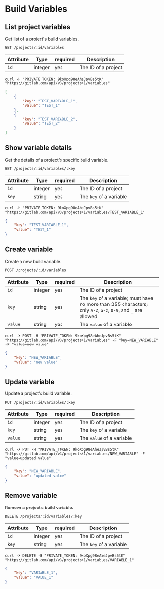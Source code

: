 # Build Variables

## List project variables

Get list of a project's build variables.

```
GET /projects/:id/variables
```

| Attribute | Type    | required | Description         |
|-----------|---------|----------|---------------------|
| `id`      | integer | yes      | The ID of a project |

```
curl -H "PRIVATE_TOKEN: 9koXpg98eAheJpvBs5tK" "https://gitlab.com/api/v3/projects/1/variables"
```

```json
[
    {
        "key": "TEST_VARIABLE_1",
        "value": "TEST_1"
    },
    {
        "key": "TEST_VARIABLE_2",
        "value": "TEST_2"
    }
]
```

## Show variable details

Get the details of a project's specific build variable.

```
GET /projects/:id/variables/:key
```

| Attribute | Type    | required | Description           |
|-----------|---------|----------|-----------------------|
| `id`      | integer | yes      | The ID of a project   |
| `key`     | string  | yes      | The `key` of a variable |

```
curl -H "PRIVATE_TOKEN: 9koXpg98eAheJpvBs5tK" "https://gitlab.com/api/v3/projects/1/variables/TEST_VARIABLE_1"
```

```json
{
    "key": "TEST_VARIABLE_1",
    "value": "TEST_1"
}
```

## Create variable

Create a new build variable.

```
POST /projects/:id/variables
```

| Attribute | Type    | required | Description           |
|-----------|---------|----------|-----------------------|
| `id`      | integer | yes      | The ID of a project   |
| `key`     | string  | yes      | The `key` of a variable; must have no more than 255 characters; only `A-Z`, `a-z`, `0-9`, and `_` are allowed |
| `value`   | string  | yes      | The `value` of a variable |

```
curl -X POST -H "PRIVATE_TOKEN: 9koXpg98eAheJpvBs5tK" "https://gitlab.com/api/v3/projects/1/variables" -F "key=NEW_VARIABLE" -F "value=new value"
```

```json
{
    "key": "NEW_VARIABLE",
    "value": "new value"
}
```

## Update variable

Update a project's build variable.

```
PUT /projects/:id/variables/:key
```

| Attribute | Type    | required | Description             |
|-----------|---------|----------|-------------------------|
| `id`      | integer | yes      | The ID of a project     |
| `key`     | string  | yes      | The `key` of a variable   |
| `value`   | string  | yes      | The `value` of a variable |

```
curl -X PUT -H "PRIVATE_TOKEN: 9koXpg98eAheJpvBs5tK" "https://gitlab.com/api/v3/projects/1/variables/NEW_VARIABLE" -F "value=updated value"
```

```json
{
    "key": "NEW_VARIABLE",
    "value": "updated value"
}
```

## Remove variable

Remove a project's build variable.

```
DELETE /projects/:id/variables/:key
```

| Attribute | Type    | required | Description             |
|-----------|---------|----------|-------------------------|
| `id`      | integer | yes      | The ID of a project     |
| `key`     | string  | yes      | The `key` of a variable |

```
curl -X DELETE -H "PRIVATE_TOKEN: 9koXpg98eAheJpvBs5tK" "https://gitlab.com/api/v3/projects/1/variables/VARIABLE_1"
```

```json
{
    "key": "VARIABLE_1",
    "value": "VALUE_1"
}
```
